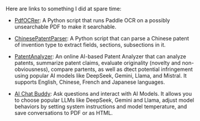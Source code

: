 Here are links to something I did at spare time:

- [PdfOCRer](https://github.com/msmarkgu/PdfOCRer): A Python script that runs Paddle OCR on a possibly unsearchable PDF to make it searchable. 

- [ChinesePatentParser](https://github.com/msmarkgu/ChinesePatentParser): A Python script that can parse a Chinese patent of invention type to extract fields, sections, subsections in it. 

- [PatentAnalyzer](https://gemlight.42web.io/PatentAI/patent_analysis.php): An online AI-based Patent Analyzer that can analyze patents, summarize patent claims, evaluate originality (novelty and non-obviousness), compare partents, as well as dtect potential infringement using popular AI models like DeepSeek, Gemini, Llama, and Mistral. It supports English, Chinese, French and Japanese languages. 

- [AI Chat Buddy](https://gemlight.42web.io/AIBuddy/index.php): Ask questions and interact with AI Models. It allows you to choose popular LLMs like DeepSeek, Gemini and Llama, adjust model behaviors by setting system instructions and model temperature, and save conversations to PDF or as HTML.
